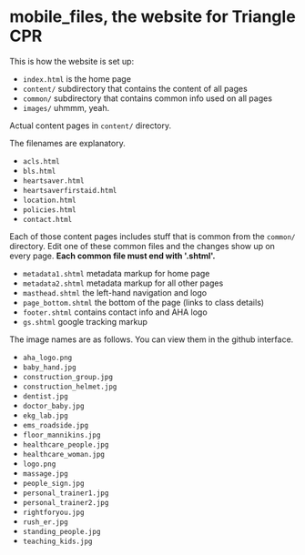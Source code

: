# mobile_files, the website for Triangle CPR


This is how the website is set up:

 - `index.html` is the home page
 - `content/` subdirectory that contains the content of all pages
 - `common/` subdirectory that contains common info used on all pages
 - `images/` uhmmm, yeah.

Actual content pages in `content/` directory. 

The filenames are explanatory.

- `acls.html`
- `bls.html`
- `heartsaver.html`
- `heartsaverfirstaid.html`
- `location.html`
- `policies.html`
- `contact.html`

Each of those content pages includes stuff that is common from the `common/` directory. 
Edit one of these common files and the changes show up on every page. 
**Each common file must end with '.shtml'.**

- `metadata1.shtml` metadata markup for home page
- `metadata2.shtml` metadata markup for all other pages
- `masthead.shtml` the left-hand navigation and logo
- `page_bottom.shtml` the bottom of the page (links to class details)
- `footer.shtml` contains contact info and AHA logo
- `gs.shtml` google tracking markup

The image names are as follows. You can view them in the github interface.

- `aha_logo.png`
- `baby_hand.jpg`
- `construction_group.jpg`
- `construction_helmet.jpg`
- `dentist.jpg`
- `doctor_baby.jpg`
- `ekg_lab.jpg`
- `ems_roadside.jpg`
- `floor_mannikins.jpg`
- `healthcare_people.jpg`
- `healthcare_woman.jpg`
- `logo.png`
- `massage.jpg`
- `people_sign.jpg`
- `personal_trainer1.jpg`
- `personal_trainer2.jpg`
- `rightforyou.jpg`
- `rush_er.jpg`
- `standing_people.jpg`
- `teaching_kids.jpg`

